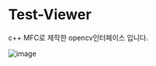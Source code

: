 # Test-Viewer
c++ MFC로 제작한 opencv인터페이스 입니다.

![image](https://github.com/JUVING/Test-Viewer/assets/129962308/6a7d7198-e11b-4488-8694-b7ae3b1fd88e)

